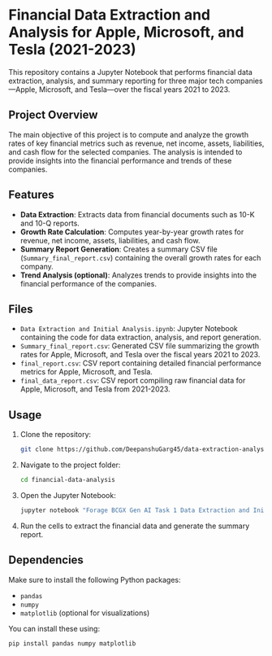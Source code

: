# Financial Data Extraction and Analysis for Apple, Microsoft, and Tesla (2021-2023)

This repository contains a Jupyter Notebook that performs financial data extraction, analysis, and summary reporting for three major tech companies—Apple, Microsoft, and Tesla—over the fiscal years 2021 to 2023.

## Project Overview
The main objective of this project is to compute and analyze the growth rates of key financial metrics such as revenue, net income, assets, liabilities, and cash flow for the selected companies. The analysis is intended to provide insights into the financial performance and trends of these companies.

## Features
- **Data Extraction**: Extracts data from financial documents such as 10-K and 10-Q reports.
- **Growth Rate Calculation**: Computes year-by-year growth rates for revenue, net income, assets, liabilities, and cash flow.
- **Summary Report Generation**: Creates a summary CSV file (`Summary_final_report.csv`) containing the overall growth rates for each company.
- **Trend Analysis (optional)**: Analyzes trends to provide insights into the financial performance of the companies.

## Files
- `Data Extraction and Initial Analysis.ipynb`: Jupyter Notebook containing the code for data extraction, analysis, and report generation.
- `Summary_final_report.csv`: Generated CSV file summarizing the growth rates for Apple, Microsoft, and Tesla over the fiscal years 2021 to 2023.
- `final_report.csv`: CSV report containing detailed financial performance metrics for Apple, Microsoft, and Tesla.
- `final_data_report.csv`: CSV report compiling raw financial data for Apple, Microsoft, and Tesla from 2021-2023.


## Usage
1. Clone the repository:
   ```bash
   git clone https://github.com/DeepanshuGarg45/data-extraction-analysis-of-financial-data.git
   ```
2. Navigate to the project folder:
   ```bash
   cd financial-data-analysis
   ```
3. Open the Jupyter Notebook:
   ```bash
   jupyter notebook "Forage BCGX Gen AI Task 1 Data Extraction and Initial Analysis.ipynb"
   ```
4. Run the cells to extract the financial data and generate the summary report.

## Dependencies
Make sure to install the following Python packages:
- `pandas`
- `numpy`
- `matplotlib` (optional for visualizations)
  
You can install these using:
```bash
pip install pandas numpy matplotlib
```
